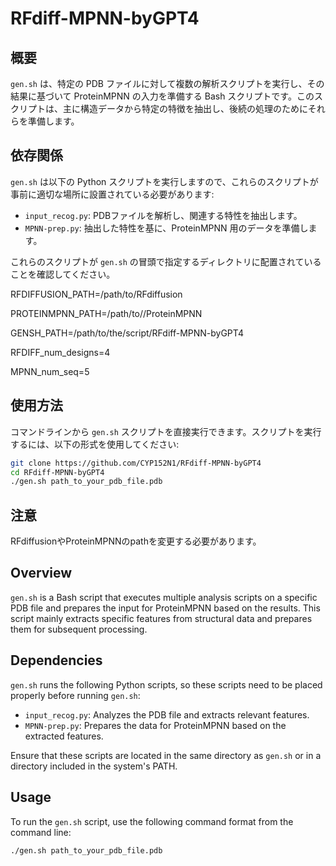 # RFdiff-MPNN-byGPT4

## 概要
`gen.sh` は、特定の PDB ファイルに対して複数の解析スクリプトを実行し、その結果に基づいて ProteinMPNN の入力を準備する Bash スクリプトです。このスクリプトは、主に構造データから特定の特徴を抽出し、後続の処理のためにそれらを準備します。

## 依存関係
`gen.sh` は以下の Python スクリプトを実行しますので、これらのスクリプトが事前に適切な場所に設置されている必要があります:

- `input_recog.py`: PDBファイルを解析し、関連する特性を抽出します。
- `MPNN-prep.py`: 抽出した特性を基に、ProteinMPNN 用のデータを準備します。

これらのスクリプトが `gen.sh` の冒頭で指定するディレクトリに配置されていることを確認してください。

RFDIFFUSION_PATH=/path/to/RFdiffusion

PROTEINMPNN_PATH=/path/to//ProteinMPNN

GENSH_PATH=/path/to/the/script/RFdiff-MPNN-byGPT4

RFDIFF_num_designs=4

MPNN_num_seq=5

## 使用方法
コマンドラインから `gen.sh` スクリプトを直接実行できます。スクリプトを実行するには、以下の形式を使用してください:

```bash
git clone https://github.com/CYP152N1/RFdiff-MPNN-byGPT4
cd RFdiff-MPNN-byGPT4
./gen.sh path_to_your_pdb_file.pdb

```
## 注意
RFdiffusionやProteinMPNNのpathを変更する必要があります。


## Overview
`gen.sh` is a Bash script that executes multiple analysis scripts on a specific PDB file and prepares the input for ProteinMPNN based on the results. This script mainly extracts specific features from structural data and prepares them for subsequent processing.

## Dependencies
`gen.sh` runs the following Python scripts, so these scripts need to be placed properly before running `gen.sh`:

- `input_recog.py`: Analyzes the PDB file and extracts relevant features.
- `MPNN-prep.py`: Prepares the data for ProteinMPNN based on the extracted features.

Ensure that these scripts are located in the same directory as `gen.sh` or in a directory included in the system's PATH.

## Usage
To run the `gen.sh` script, use the following command format from the command line:

```bash
./gen.sh path_to_your_pdb_file.pdb
